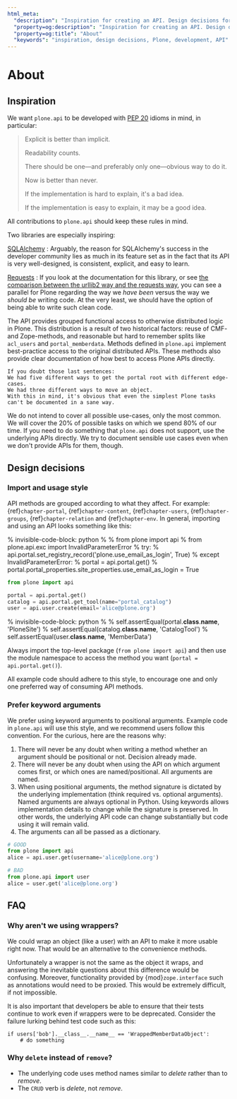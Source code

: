```yaml
---
html_meta:
  "description": "Inspiration for creating an API. Design decisions for an intuitive usage in common development tasks."
  "property=og:description": "Inspiration for creating an API. Design decisions for an intuitive usage in common development tasks."
  "property=og:title": "About"
  "keywords": "inspiration, design decisions, Plone, development, API"
---
```


# About

## Inspiration

We want `plone.api` to be developed with [PEP 20](https://peps.python.org/pep-0020/) idioms in mind, in particular:

> Explicit is better than implicit.
>
> Readability counts.
>
> There should be one—and preferably only one—obvious way to do it.
>
> Now is better than never.
>
> If the implementation is hard to explain, it's a bad idea.
>
> If the implementation is easy to explain, it may be a good idea.

All contributions to `plone.api` should keep these rules in mind.

Two libraries are especially inspiring:

[SQLAlchemy](https://www.sqlalchemy.org/)
: Arguably, the reason for SQLAlchemy's success in the developer community lies as much in its feature set as in the fact that its API is very well-designed, is consistent, explicit, and easy to learn.

[Requests](https://requests.readthedocs.io/en/latest/)
: If you look at the documentation for this library, or see [the comparison between the urllib2 way and the requests way](https://gist.github.com/kennethreitz/973705), you can see a parallel for Plone regarding the way we *have been* versus the way we *should be* writing code.
  At the very least, we should have the option of being able to write such clean code.

The API provides grouped functional access to otherwise distributed logic in Plone.
This distribution is a result of two historical factors: reuse of CMF- and Zope-methods, and reasonable but hard to remember splits like `acl_users` and `portal_memberdata`.
Methods defined in `plone.api` implement best-practice access to the original distributed APIs.
These methods also provide clear documentation of how best to access Plone APIs directly.

```{note}
If you doubt those last sentences:
We had five different ways to get the portal root with different edge-cases.
We had three different ways to move an object.
With this in mind, it's obvious that even the simplest Plone tasks can't be documented in a sane way.
```

We do not intend to cover all possible use-cases, only the most common.
We will cover the 20% of possible tasks on which we spend 80% of our time.
If you need to do something that `plone.api` does not support, use the underlying APIs directly.
We try to document sensible use cases even when we don't provide APIs for them, though.

## Design decisions

### Import and usage style

API methods are grouped according to what they affect.
For example:
{ref}`chapter-portal`,
{ref}`chapter-content`,
{ref}`chapter-users`,
{ref}`chapter-groups`,
{ref}`chapter-relation` and
{ref}`chapter-env`.
In general, importing and using an API looks something like this:

% invisible-code-block: python
%
% from plone import api
% from plone.api.exc import InvalidParameterError
% try:
%     api.portal.set_registry_record('plone.use_email_as_login', True)
% except InvalidParameterError:
%     portal = api.portal.get()
%     portal.portal_properties.site_properties.use_email_as_login = True

```python
from plone import api

portal = api.portal.get()
catalog = api.portal.get_tool(name="portal_catalog")
user = api.user.create(email='alice@plone.org')
```

% invisible-code-block: python
%
% self.assertEqual(portal.__class__.__name__, 'PloneSite')
% self.assertEqual(catalog.__class__.__name__, 'CatalogTool')
% self.assertEqual(user.__class__.__name__, 'MemberData')

Always import the top-level package
(`from plone import api`)
and then use the module namespace to access the method you want
(`portal = api.portal.get()`).

All example code should adhere to this style, to encourage one and only one preferred way of consuming API methods.

### Prefer keyword arguments

We prefer using keyword arguments to positional arguments.
Example code in `plone.api` will use this style, and we recommend users follow this convention.
For the curious, here are the reasons why:

1. There will never be any doubt when writing a method whether an argument should be positional or not.
   Decision already made.
2. There will never be any doubt when using the API on which argument comes first, or which ones are named/positional.
   All arguments are named.
3. When using positional arguments, the method signature is dictated by the underlying implementation
   (think required vs. optional arguments).
   Named arguments are always optional in Python.
   Using keywords allows implementation details to change while the signature is preserved.
   In other words, the underlying API code can change substantially but code using it will remain valid.
4. The arguments can all be passed as a dictionary.

```python
# GOOD
from plone import api
alice = api.user.get(username='alice@plone.org')

# BAD
from plone.api import user
alice = user.get('alice@plone.org')
```

## FAQ

### Why aren't we using wrappers?

We could wrap an object (like a user) with an API to make it more usable right now.
That would be an alternative to the convenience methods.

Unfortunately a wrapper is not the same as the object it wraps, and answering the inevitable questions about this difference would be confusing. Moreover, functionality provided by {mod}`zope.interface` such as annotations would need to be proxied.
This would be extremely difficult, if not impossible.

It is also important that developers be able to ensure that their tests continue to work even if wrappers were to be deprecated.
Consider the failure lurking behind test code such as this:

```
if users['bob'].__class__.__name__ == 'WrappedMemberDataObject':
    # do something
```

### Why `delete` instead of `remove`?

- The underlying code uses method names similar to *delete* rather than to *remove*.
- The `CRUD` verb is *delete*, not *remove*.
